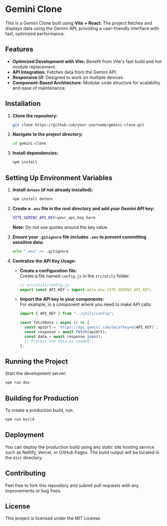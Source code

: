 # Gemini Clone

This is a Gemini Clone built using **Vite + React**. The project fetches and displays data using the Gemini API, providing a user-friendly interface with fast, optimized performance.

## Features

- **Optimized Development with Vite:** Benefit from Vite's fast build and hot module replacement.
- **API Integration:** Fetches data from the Gemini API.
- **Responsive UI:** Designed to work on multiple devices.
- **Component-Based Architecture:** Modular code structure for scalability and ease of maintenance.

## Installation

1. **Clone the repository:**
   ```sh
   git clone https://github.com/your-username/gemini-clone.git
   ```
2. **Navigate to the project directory:**
   ```sh
   cd gemini-clone
   ```
3. **Install dependencies:**
   ```sh
   npm install
   ```

## Setting Up Environment Variables

1. **Install `dotenv` (if not already installed):**
   ```sh
   npm install dotenv
   ```
2. **Create a `.env` file in the root directory and add your Gemini API key:**

   ```sh
   VITE_GEMINI_API_KEY=your_api_key_here
   ```

   **Note:** Do not use quotes around the key value.

3. **Ensure your `.gitignore` file includes `.env` to prevent committing sensitive data:**

   ```sh
   echo ".env" >> .gitignore
   ```

4. **Centralize the API Key Usage:**

   - **Create a configuration file:**  
     Create a file named `config.js` in the `src/utils` folder.
     ```js
     // src/utils/config.js
     export const API_KEY = import.meta.env.VITE_GEMINI_API_KEY;
     ```
   - **Import the API key in your components:**  
     For example, in a component where you need to make API calls:

     ```js
     import { API_KEY } from "../utils/config";

     const fetchData = async () => {
       const apiUrl = `https://api.gemini.com/data?key=${API_KEY}`;
       const response = await fetch(apiUrl);
       const data = await response.json();
       // Process the data as needed...
     };
     ```

## Running the Project

Start the development server:

```sh
npm run dev
```

## Building for Production

To create a production build, run:

```sh
npm run build
```

## Deployment

You can deploy the production build using any static site hosting service such as Netlify, Vercel, or GitHub Pages. The build output will be located in the `dist` directory.

## Contributing

Feel free to fork this repository and submit pull requests with any improvements or bug fixes.

## License

This project is licensed under the MIT License.
